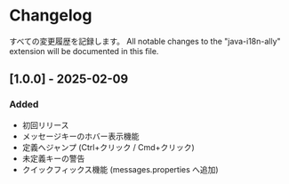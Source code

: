 # Changelog

すべての変更履歴を記録します。
All notable changes to the "java-i18n-ally" extension will be documented in this file.

## [1.0.0] - 2025-02-09

### Added

- 初回リリース
- メッセージキーのホバー表示機能
- 定義へジャンプ (Ctrl+クリック / Cmd+クリック)
- 未定義キーの警告
- クイックフィックス機能 (messages.properties へ追加)
